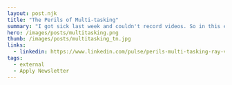 ```yaml
---
layout: post.njk
title: "The Perils of Multi-tasking"
summary: "I got sick last week and couldn't record videos. So in this edition, I talk about the power of leveraging one activity to get multiple pieces of content, plus, how that can be a struggle when managing your life."
hero: /images/posts/multitasking.png
thumb: /images/posts/multitasking_tn.jpg
links:
  - linkedin: https://www.linkedin.com/pulse/perils-multi-tasking-ray-villalobos
tags:
  - external
  - Apply Newsletter
---
```


